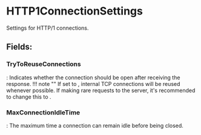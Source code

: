 # HTTP1ConnectionSettings

Settings for HTTP/1 connections. 

## **Fields**:
### **TryToReuseConnections**
: Indicates whether the connection should be open after receiving the response. 
	!!! note ""
		If set to 		, internal TCP connections will be reused whenever possible. If making rare requests to the server, it's recommended to change this to 		. 

### **MaxConnectionIdleTime**
: The maximum time a connection can remain idle before being closed. 